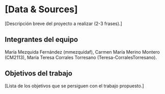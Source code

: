 # [Data & Sources]

[Descripción breve del proyecto a realizar (2-3 frases).]

## Integrantes del equipo

María Mezquida Fernández (mmezquidaf),
Carmen María Merino Montero (CM2113), 
María Teresa Corrales Torresano (Teresa-CorralesTorresano).

## Objetivos del trabajo

[Lista de los objetivos que se persiguen con el trabajo propuesto.]
